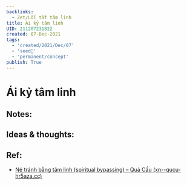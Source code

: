 ```yaml
---
backlinks:
  - Zet/Lối tắt tâm linh
title: Ái kỷ tâm linh
UID: 211207231822
created: 07-Dec-2021
tags:
  - 'created/2021/Dec/07'
  - 'seed🥜'
  - 'permanent/concept'
publish: True
---
```

# Ái kỷ tâm linh

## Notes:


## Ideas & thoughts:


## Ref:
- [Né tránh bằng tâm linh (spiritual bypassing) – Quả Cầu (xn--qucu-hr5aza.cc)](https://xn--qucu-hr5aza.cc/ne-tranh-bang-tam-linh-spiritual-bypassing/)